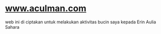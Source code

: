 # www.aculman.com
web ini di ciptakan untuk melakukan aktivitas bucin saya kepada Erin Aulia Sahara
